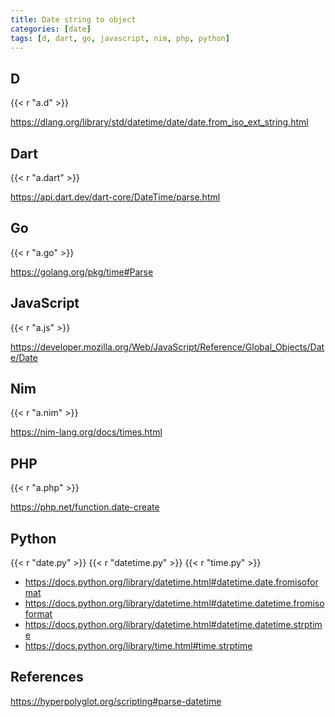 ```yaml
---
title: Date string to object
categories: [date]
tags: [d, dart, go, javascript, nim, php, python]
---
```


## D

{{< r "a.d" >}}

<https://dlang.org/library/std/datetime/date/date.from_iso_ext_string.html>

## Dart

{{< r "a.dart" >}}

<https://api.dart.dev/dart-core/DateTime/parse.html>

## Go

{{< r "a.go" >}}

<https://golang.org/pkg/time#Parse>

## JavaScript

{{< r "a.js" >}}

<https://developer.mozilla.org/Web/JavaScript/Reference/Global_Objects/Date/Date>

## Nim

{{< r "a.nim" >}}

<https://nim-lang.org/docs/times.html>

## PHP

{{< r "a.php" >}}

<https://php.net/function.date-create>

## Python

{{< r "date.py" >}}
{{< r "datetime.py" >}}
{{< r "time.py" >}}

- <https://docs.python.org/library/datetime.html#datetime.date.fromisoformat>
- <https://docs.python.org/library/datetime.html#datetime.datetime.fromisoformat>
- <https://docs.python.org/library/datetime.html#datetime.datetime.strptime>
- <https://docs.python.org/library/time.html#time.strptime>

## References

<https://hyperpolyglot.org/scripting#parse-datetime>
